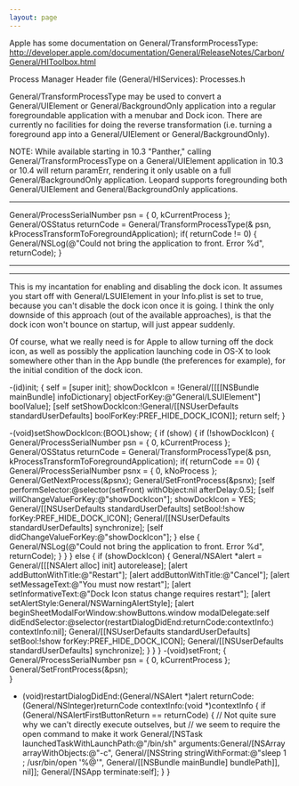 ```yaml
---
layout: page
---
```


Apple has some documentation on General/TransformProcessType: http://developer.apple.com/documentation/General/ReleaseNotes/Carbon/General/HIToolbox.html

Process Manager
Header file (General/HIServices): Processes.h

General/TransformProcessType may be used to convert a General/UIElement or General/BackgroundOnly application into a regular foregroundable application with a menubar and Dock icon.  There are currently no facilities for doing the reverse transformation (i.e. turning a foreground app into a General/UIElement or General/BackgroundOnly).

NOTE: While available starting in 10.3 "Panther," calling General/TransformProcessType on a General/UIElement application in 10.3 or 10.4 will return paramErr, rendering it only usable on a full General/BackgroundOnly application.  Leopard supports foregrounding both General/UIElement and General/BackgroundOnly applications.

----

    
General/ProcessSerialNumber psn = { 0, kCurrentProcess }; 
General/OSStatus returnCode = General/TransformProcessType(& psn, kProcessTransformToForegroundApplication);
if( returnCode != 0) {
    General/NSLog(@"Could not bring the application to front. Error %d", returnCode);
}


----
----

This is my incantation for enabling and disabling the dock icon. It assumes you start off with General/LSUIElement in your Info.plist is set to true, because you can't disable the dock icon once it is going. I think the only downside of this approach (out of the available approaches), is that the dock icon won't bounce on startup, will just appear suddenly.

Of course, what we really need is for Apple to allow turning off the dock icon, as well as possibly the application launching code in OS-X to look somewhere other than in the App bundle (the preferences for example), for the initial condition of the dock icon.

    
-(id)init; {
        self = [super init];
	showDockIcon = !General/[[[[NSBundle mainBundle] infoDictionary] objectForKey:@"General/LSUIElement"] boolValue];
	[self setShowDockIcon:!General/[[NSUserDefaults standardUserDefaults] boolForKey:PREF_HIDE_DOCK_ICON]];
        return self;
}

-(void)setShowDockIcon:(BOOL)show; {
	if (show) {
		if (!showDockIcon) {
			General/ProcessSerialNumber psn = { 0, kCurrentProcess }; 
			General/OSStatus returnCode = General/TransformProcessType(& psn, kProcessTransformToForegroundApplication);
			if( returnCode == 0) {
				General/ProcessSerialNumber psnx = { 0, kNoProcess };
				General/GetNextProcess(&psnx);
				General/SetFrontProcess(&psnx);
				[self performSelector:@selector(setFront) withObject:nil afterDelay:0.5];
				[self willChangeValueForKey:@"showDockIcon"];
				showDockIcon = YES;
				General/[[NSUserDefaults standardUserDefaults] setBool:!show forKey:PREF_HIDE_DOCK_ICON];
				General/[[NSUserDefaults standardUserDefaults] synchronize];
				[self didChangeValueForKey:@"showDockIcon"];
			} else {
				General/NSLog(@"Could not bring the application to front. Error %d", returnCode);
			}
		}
	} else {
		if (showDockIcon) {
			General/NSAlert *alert = General/[[[NSAlert alloc] init] autorelease];
			[alert addButtonWithTitle:@"Restart"];
			[alert addButtonWithTitle:@"Cancel"];
			[alert setMessageText:@"You must now restart"];
			[alert setInformativeText:@"Dock Icon status change requires restart"];
			[alert setAlertStyle:General/NSWarningAlertStyle];
			[alert beginSheetModalForWindow:showButtons.window modalDelegate:self didEndSelector:@selector(restartDialogDidEnd:returnCode:contextInfo:) contextInfo:nil];
			General/[[NSUserDefaults standardUserDefaults] setBool:!show forKey:PREF_HIDE_DOCK_ICON];
			General/[[NSUserDefaults standardUserDefaults] synchronize];
		}
	}
}
-(void)setFront; {
	General/ProcessSerialNumber psn = { 0, kCurrentProcess };
	General/SetFrontProcess(&psn);	
}
- (void)restartDialogDidEnd:(General/NSAlert *)alert returnCode:(General/NSInteger)returnCode contextInfo:(void *)contextInfo {
	if (General/NSAlertFirstButtonReturn == returnCode) {
		// Not quite sure why we can't directly execute outselves, but
		// we seem to require the open command to make it work
		General/[NSTask launchedTaskWithLaunchPath:@"/bin/sh" arguments:General/[NSArray arrayWithObjects:@"-c", General/[NSString stringWithFormat:@"sleep 1 ; /usr/bin/open '%@'", General/[[NSBundle mainBundle] bundlePath]], nil]];
		General/[NSApp terminate:self];
	}
}

